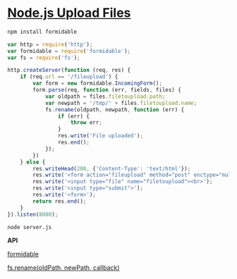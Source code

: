 # [Node.js Upload Files](https://www.w3schools.com/nodejs/nodejs_uploadfiles.asp)

```bash
npm install formidable
```

```javascript
var http = require('http');
var formidable = require('formidable');
var fs = require('fs');

http.createServer(function (req, res) {
    if (req.url == '/fileupload') {
        var form = new formidable.IncomingForm();
        form.parse(req, function (err, fields, files) {
            var oldpath = files.filetoupload.path;
            var newpath = '/tmp/' + files.filetoupload.name;
            fs.rename(oldpath, newpath, function (err) {
                if (err) {
                    throw err;
                }
                res.write('File uploaded');
                res.end();
            });
        })
    } else {
        res.writeHead(200, {'Content-Type': 'text/html'});
        res.write('<form action="fileupload" method="post" enctype="multipart/form-data">');
        res.write('<input type="file" name="filetoupload"><br>');
        res.write('<input type="submit">');
        res.write('<form>');
        return res.end();
    }
}).listen(8080);
```

```bash
node server.js
```

**API**

[formidable](https://www.npmjs.com/package/formidable)

[fs.rename(oldPath, newPath, callback)](https://nodejs.org/dist/latest-v8.x/docs/api/fs.html#fs_fs_rename_oldpath_newpath_callback)